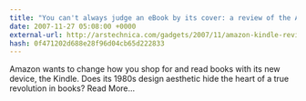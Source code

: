 ```yaml
---
title: "You can't always judge an eBook by its cover: a review of the Amazon Kindle"
date: 2007-11-27 05:08:00 +0000
external-url: http://arstechnica.com/gadgets/2007/11/amazon-kindle-review/
hash: 0f471202d688e28f96d04cb65d222833
---
```


Amazon wants to change how you shop for and read books with its new device, the Kindle.  Does its 1980s design aesthetic hide the heart of a true revolution in books? Read More...
